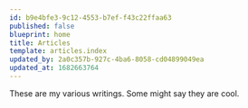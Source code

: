 ```yaml
---
id: b9e4bfe3-9c12-4553-b7ef-f43c22ffaa63
published: false
blueprint: home
title: Articles
template: articles.index
updated_by: 2a0c357b-927c-4ba6-8058-cd04899049ea
updated_at: 1682663764
---
```

These are my various writings. Some might say they are cool.